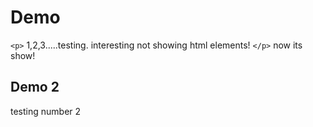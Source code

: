 # Demo

`<p>`
1,2,3.....testing.
interesting not showing html elements!
`</p>`
now its show!

## Demo 2

testing number 2
